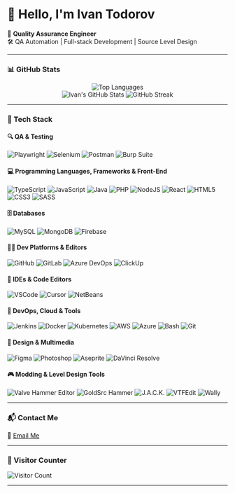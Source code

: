 # 👋 Hello, I'm Ivan Todorov

🎯 **Quality Assurance Engineer**  
🛠️ QA Automation | Full-stack Development | Source Level Design  


---

### 📊 GitHub Stats

<p align="center">
  <img src="https://github-readme-stats.vercel.app/api/top-langs/?username=mappertaurus&layout=compact&langs_count=6&theme=transparent&hide_progress=false" alt="Top Languages" /> <br/>
  <img src="https://github-readme-stats.vercel.app/api?username=mappertaurus&show_icons=true&theme=transparent&hide_rank=false" alt="Ivan's GitHub Stats" />
  <img src="https://github-readme-streak-stats.herokuapp.com?user=mappertaurus&theme=transparent&date_format=M%20j%5B%2C%20Y%5D" alt="GitHub Streak" />
</p>

---

### 🧰 Tech Stack

#### 🔍 QA & Testing
![Playwright](https://img.shields.io/badge/Playwright-D65348?style=for-the-badge&logo=testcafe&logoColor=white)
![Selenium](https://img.shields.io/badge/Selenium-43B02A?style=for-the-badge&logo=selenium&logoColor=white)
![Postman](https://img.shields.io/badge/Postman-FF6C37?style=for-the-badge&logo=postman&logoColor=white)
![Burp Suite](https://img.shields.io/badge/Burp%20Suite-FF3300?style=for-the-badge&logo=burp-suite&logoColor=white)

#### 💻 Programming Languages, Frameworks & Front-End
![TypeScript](https://img.shields.io/badge/TypeScript-3178C6?style=for-the-badge&logo=typescript&logoColor=white)
![JavaScript](https://img.shields.io/badge/JavaScript-F7DF1E?style=for-the-badge&logo=javascript&logoColor=black)
![Java](https://img.shields.io/badge/Java-ED8B00?style=for-the-badge&logoColor=white)
![PHP](https://img.shields.io/badge/PHP-777BB4?style=for-the-badge&logo=php&logoColor=white)
![NodeJS](https://img.shields.io/badge/Node.js-339933?style=for-the-badge&logo=nodedotjs&logoColor=white)
![React](https://img.shields.io/badge/React-20232A?style=for-the-badge&logo=react&logoColor=61DAFB)
![HTML5](https://img.shields.io/badge/HTML5-E34F26?style=for-the-badge&logo=html5&logoColor=white)
![CSS3](https://img.shields.io/badge/CSS3-1572B6?style=for-the-badge&logo=css&logoColor=white)
![SASS](https://img.shields.io/badge/SASS-CC6699?style=for-the-badge&logo=sass&logoColor=white)

#### 🗄️ Databases
![MySQL](https://img.shields.io/badge/MySQL-4479A1?style=for-the-badge&logo=mysql&logoColor=white)
![MongoDB](https://img.shields.io/badge/MongoDB-47A248?style=for-the-badge&logo=mongodb&logoColor=white)
![Firebase](https://img.shields.io/badge/Firebase-FFCA28?style=for-the-badge&logo=firebase&logoColor=black)

#### 🧑‍💻 Dev Platforms & Editors
![GitHub](https://img.shields.io/badge/GitHub-181717?style=for-the-badge&logo=github&logoColor=white)
![GitLab](https://img.shields.io/badge/GitLab-FC6D26?style=for-the-badge&logo=gitlab&logoColor=white)
![Azure DevOps](https://img.shields.io/badge/Azure%20DevOps-0078D7?style=for-the-badge&logo=aframe&logoColor=white)
![ClickUp](https://img.shields.io/badge/ClickUp-7B68EE?style=for-the-badge&logo=clickup&logoColor=white)

#### 🧠 IDEs & Code Editors
![VSCode](https://img.shields.io/badge/VS%20Code-007ACC?style=for-the-badge&logo=v&logoColor=white)
![Cursor](https://img.shields.io/badge/Cursor-00CED1?style=for-the-badge&logo=coursera&logoColor=white)
![NetBeans](https://img.shields.io/badge/NetBeans-1B6AC6?style=for-the-badge&logo=apachenetbeanside&logoColor=white)

#### 🐳 DevOps, Cloud & Tools
![Jenkins](https://img.shields.io/badge/Jenkins-D24939?style=for-the-badge&logo=jenkins&logoColor=white)
![Docker](https://img.shields.io/badge/Docker-2496ED?style=for-the-badge&logo=docker&logoColor=white)
![Kubernetes](https://img.shields.io/badge/Kubernetes-326CE5?style=for-the-badge&logo=kubernetes&logoColor=white)
![AWS](https://img.shields.io/badge/AWS-232F3E?style=for-the-badge&logo=amazonaws&logoColor=white)
![Azure](https://img.shields.io/badge/Azure-0078D4?style=for-the-badge&logo=microsoftazure&logoColor=white)
![Bash](https://img.shields.io/badge/Bash-4EAA25?style=for-the-badge&logo=gnubash&logoColor=white)
![Git](https://img.shields.io/badge/Git-F05032?style=for-the-badge&logo=git&logoColor=white)

#### 🎨 Design & Multimedia
![Figma](https://img.shields.io/badge/Figma-F24E1E?style=for-the-badge&logo=figma&logoColor=white)
![Photoshop](https://img.shields.io/badge/Photoshop-31A8FF?style=for-the-badge&logo=photopea&logoColor=white)
![Aseprite](https://img.shields.io/badge/Aseprite-7D929E?style=for-the-badge&logo=aseprite&logoColor=white)
![DaVinci Resolve](https://img.shields.io/badge/DaVinci%20Resolve-000000?style=for-the-badge&logo=daVinci-resolve&logoColor=white)

#### 🎮 Modding & Level Design Tools
![Valve Hammer Editor](https://img.shields.io/badge/Hammer%20Editor%20(Source)-FF9900?style=for-the-badge&logo=steam&logoColor=white)
![GoldSrc Hammer](https://img.shields.io/badge/Hammer%20Editor%20(GoldSrc)-A52A2A?style=for-the-badge&logo=steam&logoColor=white)
![J.A.C.K.](https://img.shields.io/badge/J.A.C.K.-191970?style=for-the-badge&logo=mapbox&logoColor=white)
![VTFEdit](https://img.shields.io/badge/VTFEdit-808080?style=for-the-badge&logo=gamebanana&logoColor=white)
![Wally](https://img.shields.io/badge/Wally-6A5ACD?style=for-the-badge&logo=counter-strike&logoColor=white)

---

### 📬 Contact Me

📧 [Email Me](https://mail.google.com/mail/?view=cm&fs=1&tf=1&source=mailto&to=mappertaurus@gmail.com)

---

### 👣 Visitor Counter

![Visitor Count](https://komarev.com/ghpvc/?username=mappertaurus&color=0e75b6&style=flat)

---

